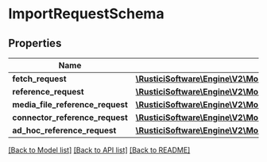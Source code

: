 # ImportRequestSchema

## Properties
Name | Type | Description | Notes
------------ | ------------- | ------------- | -------------
**fetch_request** | [**\RusticiSoftware\Engine\V2\Model\ImportFetchRequestSchema**](ImportFetchRequestSchema.md) |  | [optional] 
**reference_request** | [**\RusticiSoftware\Engine\V2\Model\ImportReferenceRequestSchema**](ImportReferenceRequestSchema.md) |  | [optional] 
**media_file_reference_request** | [**\RusticiSoftware\Engine\V2\Model\ImportMediaFileReferenceRequestSchema**](ImportMediaFileReferenceRequestSchema.md) |  | [optional] 
**connector_reference_request** | [**\RusticiSoftware\Engine\V2\Model\ImportConnectorRequestSchema**](ImportConnectorRequestSchema.md) |  | [optional] 
**ad_hoc_reference_request** | [**\RusticiSoftware\Engine\V2\Model\ImportAdHocReferenceRequestSchema**](ImportAdHocReferenceRequestSchema.md) |  | [optional] 

[[Back to Model list]](../README.md#documentation-for-models) [[Back to API list]](../README.md#documentation-for-api-endpoints) [[Back to README]](../README.md)


